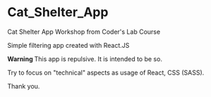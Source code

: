 # Cat_Shelter_App
Cat Shelter App Workshop from Coder's Lab Course

Simple filtering app created with React.JS

<strong> Warning </strong>
This app is repulsive. It is intended to be so. 

Try to focus on "technical" aspects as usage of React, CSS (SASS).

Thank you.
